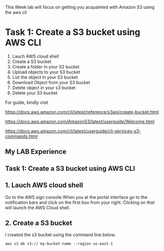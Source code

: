 This Week lab will focus on getting you acquainted with Amazon S3 using the aws cli

# Task 1: Create a S3 bucket using AWS CLI

1. Lauch AWS cloud shell
2. Create a S3 bucket 
3. Create a folder in your S3 bucket
4. Upload objects to your S3 bucket
5. List the object in your S3 bucket
6. Download Object from your S3 bucket
7. Delete object in your s3 bucket
8. Delete your S3 bucket





For guide, kindly visit

https://docs.aws.amazon.com/cli/latest/reference/s3api/create-bucket.html

https://docs.aws.amazon.com/AmazonS3/latest/userguide/Welcome.html

https://docs.aws.amazon.com/cli/latest/userguide/cli-services-s3-commands.html







## My LAB Experience 

## Task 1: Create a S3 bucket using AWS CLI


## 1. Lauch AWS cloud shell
Go to the AWS sign console.When you at the portal interface go to the notification bars and click on the first box from your right. Clicking on that will launch the AWS Cloud shell.

## 2. Create a S3 bucket 

I created the s3 bucket using the command line below.

    aws s3 mb s3:// my-bucket-name --region us-east-1
